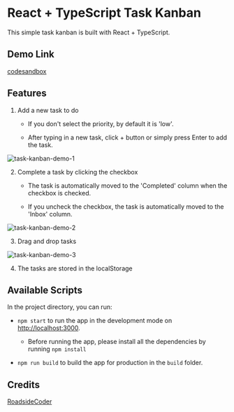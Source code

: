# React + TypeScript Task Kanban

This simple task kanban is built with React + TypeScript.

## Demo Link
[codesandbox](https://codesandbox.io/s/react-ts-task-kanban-pdrlxy)

## Features

1. Add a new task to do

    - If you don't select the priority, by default it is 'low'.

    - After typing in a new task, click + button or simply press Enter to add the task.

![task-kanban-demo-1](https://user-images.githubusercontent.com/78324481/161268574-073282f7-0fc8-4e9b-9c9e-0524e9a3a077.gif)

2. Complete a task by clicking the checkbox

    - The task is automatically moved to the 'Completed' column when the checkbox is checked.

    - If you uncheck the checkbox, the task is automatically moved to the 'Inbox' column.

![task-kanban-demo-2](https://user-images.githubusercontent.com/78324481/161268615-be1f5cfb-56db-4831-90dc-3de1275b58a6.gif)

3. Drag and drop tasks

![task-kanban-demo-3](https://user-images.githubusercontent.com/78324481/161268643-ed181477-392c-42f3-8688-346774bddb0c.gif)

4. The tasks are stored in the localStorage

## Available Scripts

In the project directory, you can run:

- `npm start` to run the app in the development mode on [http://localhost:3000](http://localhost:3000).

    - Before running the app, please install all the dependencies by running `npm install`

- `npm run build` to build the app for production in the `build` folder.

## Credits

[RoadsideCoder](https://www.youtube.com/watch?v=knqz3_rPcKk&list=PLKhlp2qtUcSbZaGj7DGyZ7BLupZEZOkAw)

